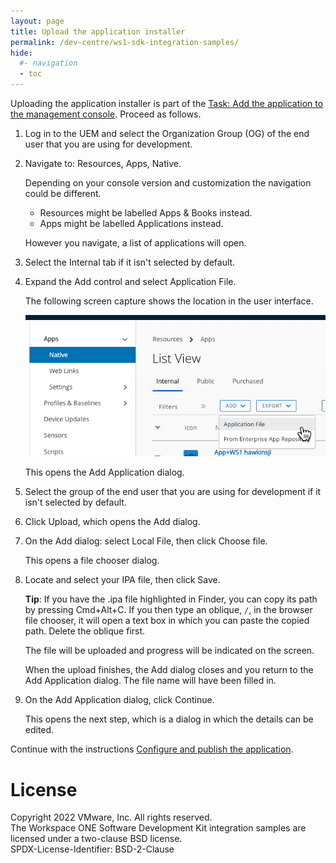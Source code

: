 ```yaml
---
layout: page
title: Upload the application installer
permalink: /dev-centre/ws1-sdk-integration-samples/
hide:
  #- navigation
  - toc
---
```


Uploading the application installer is part of the
[Task: Add the application to the management console](../readme.md).
Proceed as follows.

1.  Log in to the UEM and select the Organization Group (OG) of the end user
    that you are using for development.

2.  Navigate to: Resources, Apps, Native.

    Depending on your console version and customization the navigation could be
    different.
    
    -   Resources might be labelled Apps & Books instead.
    -   Apps might be labelled Applications instead.

    However you navigate, a list of applications will open.

3.  Select the Internal tab if it isn't selected by default.

4.  Expand the Add control and select Application File.

    The following screen capture shows the location in the user interface.

    ![**Screen capture:** Add Application File in console](Screen_UEM-Add-Application-File.png)

    This opens the Add Application dialog.

5.  Select the group of the end user that you are using for development if it
    isn't selected by default.

6.  Click Upload, which opens the Add dialog.

7.  On the Add dialog: select Local File, then click Choose file.

    This opens a file chooser dialog.

8.  Locate and select your IPA file, then click Save.

    **Tip**: If you have the .ipa file highlighted in Finder, you can copy its
    path by pressing Cmd+Alt+C. If you then type an oblique, `/`, in the browser
    file chooser, it will open a text box in which you can paste the copied
    path. Delete the oblique first.

    The file will be uploaded and progress will be indicated on the screen.

    When the upload finishes, the Add dialog closes and you return to the Add
    Application dialog. The file name will have been filled in.

9.  On the Add Application dialog, click Continue.

    This opens the next step, which is a dialog in which the details can be
    edited.

Continue with the instructions
[Configure and publish the application](../02Configure-and-publish-the-application/readme.md).

# License
Copyright 2022 VMware, Inc. All rights reserved.  
The Workspace ONE Software Development Kit integration samples are licensed
under a two-clause BSD license.  
SPDX-License-Identifier: BSD-2-Clause